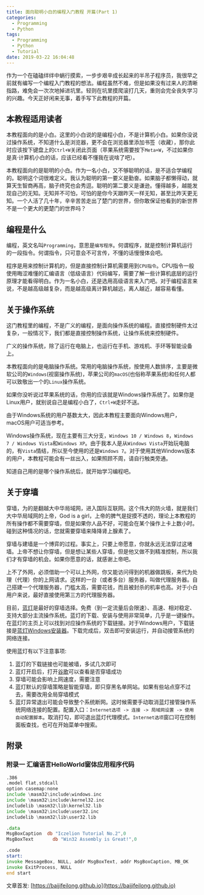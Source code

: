 ```yaml
---
title: 面向聪明小白的编程入门教程 开篇(Part 1)
categories:
  - Programming
  - Python
tags:
  - Programming
  - Python
  - Tutorial
date: 2019-03-22 16:04:48
---
```


作为一个在磕磕绊绊中蜗行摸索，一步步艰辛成长起来的半吊子程序员，我很早之前就有编写一个编程入门教程的想法。编程虽然不难，但是如果没有过来人的清晰指路，难免会一次次地掉进坑里。轻则在坑里摸爬滚打几天，重则会完全丧失学习的兴趣。今天正好闲来无事，着手写下此教程的开篇。

<!--more-->

## 本教程适用读者

本教程面向的是小白。这里的小白说的是编程小白，不是计算机小白。如果你没说过操作系统，不知道什么是浏览器，更不会在浏览器里添加书签（收藏），那你此时应该按下键盘上的`Ctrl+W`关闭此页面（苹果系统需要按下`Meta+W`，不过如果你是真·计算机小白的话，应该已经看不懂我在说啥了吧）。

本教程面向的是聪明的小白。作为一名小白，又不够聪明的话，是不适合学编程的。聪明这个词很难定义。我认为聪明的第一要义是勤奋。如果脑子都懒得动，就算天生智商再高，脑子终究也会秀逗。聪明的第二要义是谦逊。懂得越多，越能发现自己的无知。无知并不可怕，可怕的是你今天跟昨天一样无知，甚至比昨天更无知。一个人活了几十年，辛辛苦苦走出了楚门的世界，但你敢保证他看到的新世界不是一个更大的更楚门的世界吗？

## 编程是什么

编程，英文名叫`Programming`，意思是`编写程序`。何谓程序，就是控制计算机运行的一段指令。何谓指令，只可意会不可言传，不懂的话慢慢体会吧。

程序是用来控制计算机的，但是直接控制计算机需要用到`CPU指令`。CPU指令一般使用晦涩难懂的汇编语言（低级语言）代码编写，需要了解一些计算机底层的运行原理才能看得明白。作为一名小白，还是选用高级语言来入门吧。对于编程语言来说，不是越高级越复杂，而是越高级离计算机越远，离人越近，越容易看懂。

## 关于操作系统

这门教程里的编程，不是广义的编程，是面向操作系统的编程。直接控制硬件太过复杂，一般情况下，我们都是直接控制操作系统，让操作系统来控制硬件。

广义的操作系统，除了运行在电脑上，也运行在手机、游戏机、手环等智能设备上。

本教程面向的是电脑操作系统。常用的电脑操作系统，按使用人数排序，主要是微软公司的`Windows`(视窗操作系统)，苹果公司的`macOS`(也俗称苹果系统)和任何人都可以致敬出一个的`Linux`操作系统。

如果你没听说过苹果系统的话，你用的应该就是Windows操作系统了。如果你是Linux用户，就别说自己是编程小白了，`Ctrl+W`走好不送。

由于Windows系统的用户基数太大，因此本教程主要面向Windows用户，macOS用户可适当参考。

Windows操作系统，现在主要有三大分支，`Windows 10 / Windows 8`，`Windows 7 / Windows Vista`和`Windows XP`。由于我本人是从`Windows Vista`开始玩电脑的，有`Vista`情结，所以至今使用的还是`Windows 7`。对于使用其他Windows版本的用户，本教程可能会有一丝出入，如果照顾不周，请自行触类旁通。

知道自己用的是哪个操作系统后，就开始学习编程吧。

## 关于穿墙

穿墙，为的是翻越大中华局域网，进入国际互联网。这个伟大的防火墙，就是我们大中华局域网的上帝，God is a girl，上帝的脾气是捉摸不透的，理论上本教程的所有操作都不需要穿墙，但是如果你人品不好，可能会在某个操作上卡上数小时。碰到这种情况的话，您就需要穿墙来降降肾上腺素了。

穿墙与建墙是一个博弈的过程。事实上，只要上帝愿意，你就永远无法穿过这堵墙。上帝不想让你穿墙，但是想让某些人穿墙，但是他又做不到精准控制，所以我们才有穿墙的机会。如果你愿意的话，就感谢上帝吧。

上不了外网，必须借助一个可以上外网，你又能访问得到的机器做跳板，来代为处理（代理）你的上网请求。这样的一台（或者多台）服务器，叫做代理服务器。自己搭建一个代理服务器，门槛太高，需要花钱，而且被封杀的机率也高。对于小白用户来说，最好直接使用第三方的代理服务器。

目前，[蓝灯](https://github.com/getlantern/lantern)是最好的穿墙选择。免费（到一定流量后会限速）、高速、相对稳定、支持大部分主流操作系统。蓝灯的下载、安装与使用非常简单，几乎是一键操作。在蓝灯的主页上可以找到对应操作系统的下载链接。对于Windows用户，下载链接是[蓝灯Windows安装器](https://raw.githubusercontent.com/getlantern/lantern-binaries/master/lantern-installer.exe)。下载完成后，双击即可安装运行，并自动接管系统的网络连接。

使用蓝灯有以下注意事项:

1. 蓝灯的下载链接也可能被墙，多试几次即可
2. 蓝灯开启后，打开[谷歌](https://www.google.com)可以查看是否穿墙成功
3. 穿墙可能会影响上网速度，需要注意
4. 蓝灯默认的穿墙策略是智能穿墙，即只穿黑名单网站。如果有些站点穿不过去，需要改用全局穿墙模式
5. 蓝灯异常退出可能会导致整个系统断网。这时候需要手动取消蓝灯接管操作系统网络连接的配置。配置入口：`Internet选项 -> 连接 -> 局域网设置 -> 使用自动配置脚本`。取消打勾，即可退出蓝灯代理模式。`Internet选项`窗口可在控制面板查找，也可在开始菜单中搜索。

## 附录

### 附录一 汇编语言HelloWorld窗体应用程序代码

```asm
.386
.model flat,stdcall
option casemap:none
include \masm32\include\windows.inc
include \masm32\include\kernel32.inc
includelib \masm32\lib\kernel32.lib
include \masm32\include\user32.inc
includelib \masm32\lib\user32.lib

.data
MsgBoxCaption  db "Iczelion Tutorial No.2",0
MsgBoxText       db "Win32 Assembly is Great!",0

.code
start:
invoke MessageBox, NULL, addr MsgBoxText, addr MsgBoxCaption, MB_OK
invoke ExitProcess, NULL
end start
```

文章首发: [https://baijifeilong.github.io](https://baijifeilong.github.io)

